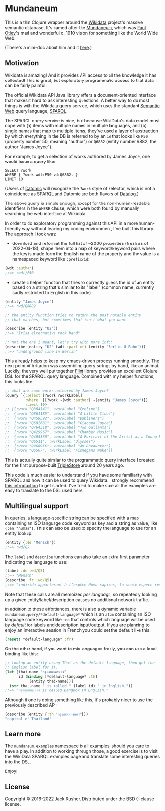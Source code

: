 # Mundaneum

This is a thin Clojure wrapper around the
[Wikidata](https://www.wikidata.org/wiki/Wikidata:Main_Page) project's
massive semantic database. It's named after the
[Mundaneum](https://en.wikipedia.org/wiki/Mundaneum), which was [Paul
Otley](https://en.wikipedia.org/wiki/Paul_Otlet)'s mad and wonderful
c. 1910 vision for something like the World Wide Web.

(There's a mini-doc about him and it
[here](https://www.youtube.com/watch?v=hSyfZkVgasI).)

## Motivation

Wikidata is amazing! And it provides API access to all the knowledge
it has collected! This is great, but exploratory programmatic access
to that data can be fairly painful.

The official Wikidata API Java library offers a document-oriented
interface that makes it hard to ask interesting questions. A better
way to do most things is with the Wikidata query service, which uses
the
standard [Semantic Web](https://en.wikipedia.org/wiki/Semantic_Web)
query language, [SPARQL](https://en.wikipedia.org/wiki/SPARQL).

The SPARQL query service is nice, but because WikiData's data model
must cope with (a) items with multiple names in multiple languages,
and (b) single names that map to multiple items, they've used a layer
of abstraction by which everything in the DB is referred to by an `id`
that looks like `P50` (property number 50, meaning "author") or
`Q6882` (entity number 6882, the author "James Joyce").

For example, to get a selection of works authored by James Joyce,
one would issue a query like:

``` sparql
SELECT ?work
WHERE { ?work wdt:P50 wd:Q6882. } 
LIMIT 10
```

(Users of [Datomic](http://www.datomic.com) will recognize the `?work`
style of selector, which is not a coincidence as SPARQL and Datomic
are both flavors of [Datalog](https://en.wikipedia.org/wiki/Datalog).)

The above query is simple enough, except for the non-human-readable
identifiers in the `WHERE` clause, which were both found by manually
searching the web interface at Wikidata.

In order to do exploratory programming against this API in a more
human-friendly way without leaving my coding environment, I've built
this library. The approach I took was:

* download and reformat the full list of ~2000 properties (fresh as of
  2022-04-18), shape them into a map of keyword/keyword pairs where
  the key is made form the English name of the property and the value
  is a namespaced keyword like `:prefix/id`:

``` clojure
(wdt :author)
;;=> :wdt/P50
```

* create a helper function that tries to correctly guess the id of an
  entity based on a string that's similar to its "label" (common name,
  currently sadly restricted to English in this code)

``` clojure
(entity "James Joyce")
;;=> :wd/Q6882

;; the entity function tries to return the most notable entity 
;; that matches, but sometimes that isn't what you want.

(describe (entity "U2"))
;;=> "Irish alternative rock band"

;; not the one I meant, let's try with more info:
(describe (entity "U2" (wdt :part-of) (entity "Berlin U-Bahn")))
;;=> "underground line in Berlin"
```

This already helps to keep my emacs-driven process running
smoothly. The next point of irritation was assembling query strings by
hand, like an animal. Luckily, the very well put together
[Flint](https://github.com/yetanalytics/flint/) library provides an
excellent Clojure DSL for the SPARQL query language. Combined with my
helper functions, this looks like:

``` clojure
;; what are some works authored by James Joyce?
(query `{:select [?work ?workLabel]
         :where  [[?work ~(wdt :author) ~(entity "James Joyce")]]
         :limit 10}
;; [{:work "Q864141", :workLabel "Eveline"}
;;  {:work "Q861185", :workLabel "A Little Cloud"}
;;  {:work "Q459592", :workLabel "Dubliners"}
;;  {:work "Q682681", :workLabel "Giacomo Joyce"}
;;  {:work "Q764318", :workLabel "Two Gallants"}
;;  {:work "Q429967", :workLabel "Chamber Music"}
;;  {:work "Q465360", :workLabel "A Portrait of the Artist as a Young Man"}
;;  {:work "Q6511", :workLabel "Ulysses"}
;;  {:work "Q866956", :workLabel "An Encounter"}
;;  {:work "Q6507", :workLabel "Finnegans Wake"}] 
```

This is actually quite similar to the programmatic query interface I
created for the first
purpose-built [TripleStore](https://en.wikipedia.org/wiki/Triplestore)
around 20 years ago.

This code is much easier to understand if you have some familiarity
with SPARQL and how it can be used to query Wikidata. I strongly
recommend [this
introduction](https://m.wikidata.org/wiki/Wikidata:SPARQL_query_service/queries)
to get started. I've tried to make sure all the examples are easy to
translate to the DSL used here.

## Multilingual support

In queries, a language-specific string can be specified with a map
containing an ISO language code keyword as key and a string as value,
like `{:en "human"}`. This can also be used to specify the language to
use for an entity lookup:

``` clojure
(entity {:de "Mensch"})
;;=> :wd/Q5
```

The `label` and `describe` functions can also take an extra first
parameter indicating the language to use:

``` clojure
(label :de :wd/Q5)
;;=> "Mensch"
(describe :fr :wd/Q5)
;;=> "individu appartenant à l’espèce Homo sapiens, la seule espèce restante du genre Homo – distinct de « humain fictif » et de « humain possiblement fictif »"
```

Note that these calls are all memoized _per language_, so repeatedly
looking up a given entity/label/description causes no additional
network traffic.

In addition to these affordances, there is also a dynamic variable
`mundaneum.query/*default-language*` which is an `atom` containing an
ISO language code keyword like `:en` that controls which language will
be used _by default_ for labels and description input/output. If you
are planning to enjoy an interactive session in French you could set
the default like this:

``` clojure
(reset! *default-language* :fr)
```

On the other hand, if you want to mix languages freely, you can use a
local binding like this:

``` clojure
;; lookup an entity using Thai as the default language, then get the
;; English label for it.
(let [thai-name "กรุงเทพมหานคร"
      id (binding [*default-language* :th]
           (entity thai-name))]
  (str thai-name " is called " (label id) " in English."))
;;=> "กรุงเทพมหานคร is called Bangkok in English."
```

Although if one is doing something like this, it's probably nicer to
use the previously described API:

``` clojure
(describe (entity {:th "กรุงเทพมหานคร"}))
"capital of Thailand"
```

## Learn more

The `mundaneum.examples` namespace is all examples, should you care to
have a play. In addition to working through those, a good exercise is
to visit the WikiData SPARQL examples page and translate some
interesting queries into the DSL.

Enjoy!

## License

Copyright © 2016-2022 Jack Rusher. Distributed under the BSD 0-clause license.

